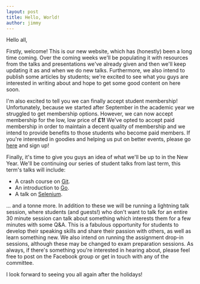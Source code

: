 ```yaml
---
layout: post
title: Hello, World!
author: jimmy
---
```


Hello all,

Firstly, welcome! This is our new website, which has (honestly) been a long time coming. Over the coming weeks we'll be populating it with resources from the talks and presentations we've already given and then we'll keep updating it as and when we do new talks. Furthermore, we also intend to publish some articles by students; we're excited to see what you guys are interested in writing about and hope to get some good content on here soon.

I'm also excited to tell you we can finally accept student membership! Unfortunately, because we started after September in the academic year we struggled to get membership options. However, we can now accept membership for the low, low price of **£1!** We've opted to accept paid membership in order to maintain a decent quality of membership and we intend to provide benefits to those students who become paid members. If you're interested in goodies and helping us put on better events, please go [here](http://www.mmunion.co.uk/studentactivities/manchester/societies/computing/) and sign up!

Finally, it's time to give you guys an idea of what we'll be up to in the New Year. We'll be continuing our series of student talks from last term, this term's talks will include:

* A crash course on [Git](http://git-scm.com/).
* An introduction to [Go](http://golang.org/).
* A talk on [Selenium](http://www.seleniumhq.org/).

... and a tonne more. In addition to these we will be running a lightning talk session, where students (and guests!) who don't want to talk for an entire 30 minute session can talk about something which interests them for a few minutes with some Q&A. This is a fabulous opportunity for students to develop their speaking skills and share their passion with others, as well as learn something new. We also intend on running the assignment drop-in sessions, although these may be changed to exam preparation sessions. As always, if there's something you're interested in hearing about, please feel free to post on the Facebook group or get in touch with any of the committee.

I look forward to seeing you all again after the holidays!
